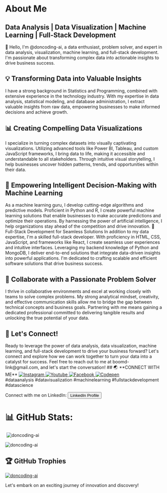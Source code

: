 <h1> About Me</h2>
<h2>Data Analysis | Data Visualization | Machine Learning | Full-Stack Development</h2>
👋 Hello, I'm @doncoding-ai, a data enthusiast, problem solver, and expert in data analysis, visualization, machine learning, and full-stack development. I'm passionate about transforming complex data into actionable insights to drive business success.

<h2>💡 Transforming Data into Valuable Insights</h2>
I have a strong background in Statistics and Programming, combined with extensive experience in the technology industry. With my expertise in data analysis, statistical modeling, and database administration, I extract valuable insights from raw data, empowering businesses to make informed decisions and achieve growth.

<h2> 📊 Creating Compelling Data Visualizations</h2>
I specialize in turning complex datasets into visually captivating visualizations. Utilizing advanced tools like Power BI, Tableau, and custom JavaScript frameworks, I bring data to life, making it accessible and understandable to all stakeholders. Through intuitive visual storytelling, I help businesses uncover hidden patterns, trends, and opportunities within their data.

<h2>🤖 Empowering Intelligent Decision-Making with Machine Learning</h2>
As a machine learning guru, I develop cutting-edge algorithms and predictive models. Proficient in Python and R, I create powerful machine learning solutions that enable businesses to make accurate predictions and optimize their operations. By harnessing the power of artificial intelligence, I help organizations stay ahead of the competition and drive innovation.

</h2>🚀 Full-Stack Development for Seamless Solutions</h2>
In addition to my data expertise, I'm a skilled full-stack developer. With proficiency in HTML, CSS, JavaScript, and frameworks like React, I create seamless user experiences and intuitive interfaces. Leveraging my backend knowledge of Python and MongoDB, I deliver end-to-end solutions that integrate data-driven insights into powerful applications. I'm dedicated to crafting scalable and efficient software solutions that drive business success.

<h2>💼 Collaborate with a Passionate Problem Solver</h2>
I thrive in collaborative environments and excel at working closely with teams to solve complex problems. My strong analytical mindset, creativity, and effective communication skills allow me to bridge the gap between technical concepts and business goals. Partnering with me means gaining a dedicated professional committed to delivering tangible results and unlocking the true potential of your data.

<h2>📩 Let's Connect!</h2>
Ready to leverage the power of data analysis, data visualization, machine learning, and full-stack development to drive your business forward? Let's connect and explore how we can work together to turn your data into a catalyst for success. Feel free to reach out to me at boomd-link@gmail.com, and let's start the conversation!
## 🌏 **CONNECT WITH ME**

<a href="https://instagram.com/don_elito?igshid=ZDc4ODBmNjlmNQ=="> 
    <img src="https://img.shields.io/badge/Instagram-E4405F?style=for-the-badge&logo=instagram&logoColor=white" title="Instagram"  alt="Instagram"/>
</a>
<a href="https://www.youtube.com/@codingstella"> 
    <img src="https://img.shields.io/badge/YouTube-FF0000?style=for-the-badge&logo=youtube&logoColor=white" title="Youtube"  alt="Youtube"/>
</a>
<!-- <a href="mailto:codingstella@gmail.com"> 
    <img src="https://img.shields.io/badge/Gmail-D14836?style=for-the-badge&logo=gmail&logoColor=white" title="Gmail"  alt="Gmail"/>
</a> -->
<!-- <a href="https://www.github.com/codingstella"> 
    <img src="https://img.shields.io/badge/GitHub-100000?style=for-the-badge&logo=github&logoColor=white" title="GitHub"  alt="GitHub"/>
</a> -->
<!-- <a href="https://twitter.com/codingstellaa"> 
    <img src="https://img.shields.io/badge/Twitter-1DA1F2?style=for-the-badge&logo=twitter&logoColor=white" title="Twitter"  alt="Twitter"/>
</a> -->
<a href="https://www.facebook.com/profile.php?=100087370156118"> 
    <img src="https://img.shields.io/badge/Facebook-%231877F2.svg?style=for-the-badge&logo=Facebook&logoColor=white" title="Facebook"  alt="Facebook"/>
</a>
<!--<a  href="https://www.linkedin.com/company/hi-coders/">
    <img src="https://img.shields.io/badge/LinkedIn-0077B5?style=for-the-badge&logo=linkedin&logoColor=white" title="LinkedIn"  alt="LinkedIn"/>
</a>-->
<a href="https://codepen.io/codingstella"> 
    <img src="https://img.shields.io/badge/Codepen-000000?style=for-the-badge&logo=codepen&logoColor=white" title="Codepen"  alt="Codepen"/>
</a>
<br />
#dataanalysis #datavisualization #machinelearning #fullstackdevelopment #datascience

Connect with me on LinkedIn: <a href="https://www.linkedin.com/in/elito0905/"><button>LinkedIn Profile</button></a>

# 📊 GitHub Stats:
<p>&nbsp;<img align="center" src="https://github-readme-stats.vercel.app/api?username=doncoding-ai&show_icons=true&locale=en" alt="doncoding-ai" /></p>

<p><img align="center" src="https://github-readme-streak-stats.herokuapp.com/?user=doncoding-ai&" alt="doncoding-ai" /></p>

## 🏆 GitHub Trophies
<p align="left"> <a href="https://github.com/ryo-ma/github-profile-trophy"><img src="https://github-profile-trophy.vercel.app/?username=doncoding-ai" alt="doncoding-ai" /></a> </p>

Let's embark on an exciting journey of innovation and discovery!
<!---
doncoding-ai/doncoding-ai is a ✨ special ✨ repository because its `README.md` (this file) appears on your GitHub profile.
You can click the Preview link to take a look at your changes.
--->
